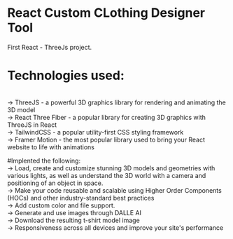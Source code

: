 # React Custom CLothing Designer Tool
 First React - ThreeJs project.

# Technologies used:
<br>
-> ThreeJS - a powerful 3D graphics library for rendering and animating the 3D model<br>
-> React Three Fiber - a popular library for creating 3D graphics with ThreeJS in React<br>
-> TailwindCSS - a popular utility-first CSS styling framework<br>
-> Framer Motion - the most popular library used to bring your React website to life with animations<br>

#Implented the following: <br>
-> Load, create and customize stunning 3D models and geometries with various lights, as well as understand the 3D world with a camera and positioning of an object in space. <br>
-> Make your code reusable and scalable using Higher Order Components (HOCs) and other industry-standard best practices <br>
-> Add custom color and file support. <br>
-> Generate and use images through DALLE AI<br>
-> Download the resulting t-shirt model image<br>
-> Responsiveness across all devices and improve your site's performance<br>

